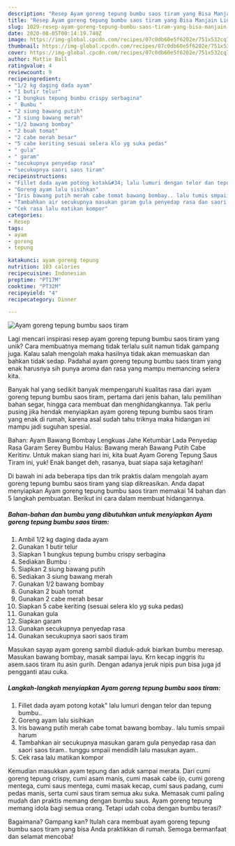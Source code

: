 ```yaml
---
description: "Resep Ayam goreng tepung bumbu saos tiram yang Bisa Manjain Lidah"
title: "Resep Ayam goreng tepung bumbu saos tiram yang Bisa Manjain Lidah"
slug: 1029-resep-ayam-goreng-tepung-bumbu-saos-tiram-yang-bisa-manjain-lidah
date: 2020-08-05T00:14:19.740Z
image: https://img-global.cpcdn.com/recipes/07c0db60e5f6202e/751x532cq70/ayam-goreng-tepung-bumbu-saos-tiram-foto-resep-utama.jpg
thumbnail: https://img-global.cpcdn.com/recipes/07c0db60e5f6202e/751x532cq70/ayam-goreng-tepung-bumbu-saos-tiram-foto-resep-utama.jpg
cover: https://img-global.cpcdn.com/recipes/07c0db60e5f6202e/751x532cq70/ayam-goreng-tepung-bumbu-saos-tiram-foto-resep-utama.jpg
author: Mattie Ball
ratingvalue: 4
reviewcount: 9
recipeingredient:
- "1/2 kg daging dada ayam"
- "1 butir telur"
- "1 bungkus tepung bumbu crispy serbagina"
- " Bumbu "
- "2 siung bawang putih"
- "3 siung bawang merah"
- "1/2 bawang bombay"
- "2 buah tomat"
- "2 cabe merah besar"
- "5 cabe keriting sesuai selera klo yg suka pedas"
- " gula"
- " garam"
- "secukupnya penyedap rasa"
- "secukupnya saori saos tiram"
recipeinstructions:
- "Fillet dada ayam potong kotak&#34; lalu lumuri dengan telor dan tepung bumbu.."
- "Goreng ayam lalu sisihkan"
- "Iris bawang putih merah cabe tomat bawang bombay.. lalu tumis smpaii harum"
- "Tambahkan air secukupnya masukan garam gula penyedap rasa dan saori saos tiram.. tunggu smpaii mendidih lalu masukan ayam.."
- "Cek rasa lalu matikan kompor"
categories:
- Resep
tags:
- ayam
- goreng
- tepung

katakunci: ayam goreng tepung 
nutrition: 103 calories
recipecuisine: Indonesian
preptime: "PT17M"
cooktime: "PT32M"
recipeyield: "4"
recipecategory: Dinner

---
```



![Ayam goreng tepung bumbu saos tiram](https://img-global.cpcdn.com/recipes/07c0db60e5f6202e/751x532cq70/ayam-goreng-tepung-bumbu-saos-tiram-foto-resep-utama.jpg)

Lagi mencari inspirasi resep ayam goreng tepung bumbu saos tiram yang unik? Cara membuatnya memang tidak terlalu sulit namun tidak gampang juga. Kalau salah mengolah maka hasilnya tidak akan memuaskan dan bahkan tidak sedap. Padahal ayam goreng tepung bumbu saos tiram yang enak harusnya sih punya aroma dan rasa yang mampu memancing selera kita.

Banyak hal yang sedikit banyak mempengaruhi kualitas rasa dari ayam goreng tepung bumbu saos tiram, pertama dari jenis bahan, lalu pemilihan bahan segar, hingga cara membuat dan menghidangkannya. Tak perlu pusing jika hendak menyiapkan ayam goreng tepung bumbu saos tiram yang enak di rumah, karena asal sudah tahu triknya maka hidangan ini mampu jadi suguhan spesial.

Bahan: Ayam Bawang Bombay Lengkuas Jahe Ketumbar Lada Penyedap Rasa Garam Serey Bumbu Halus: Bawang merah Bawang Putih Cabe Keritinv. Untuk makan siang hari ini, kita buat Ayam Goreng Tepung Saus Tiram ini, yuk! Enak banget deh, rasanya, buat siapa saja ketagihan!


Di bawah ini ada beberapa tips dan trik praktis dalam mengolah ayam goreng tepung bumbu saos tiram yang siap dikreasikan. Anda dapat menyiapkan Ayam goreng tepung bumbu saos tiram memakai 14 bahan dan 5 langkah pembuatan. Berikut ini cara dalam membuat hidangannya.

<!--inarticleads1-->

##### Bahan-bahan dan bumbu yang dibutuhkan untuk menyiapkan Ayam goreng tepung bumbu saos tiram:

1. Ambil 1/2 kg daging dada ayam
1. Gunakan 1 butir telur
1. Siapkan 1 bungkus tepung bumbu crispy serbagina
1. Sediakan  Bumbu :
1. Siapkan 2 siung bawang putih
1. Sediakan 3 siung bawang merah
1. Gunakan 1/2 bawang bombay
1. Gunakan 2 buah tomat
1. Gunakan 2 cabe merah besar
1. Siapkan 5 cabe keriting (sesuai selera klo yg suka pedas)
1. Gunakan  gula
1. Siapkan  garam
1. Gunakan secukupnya penyedap rasa
1. Gunakan secukupnya saori saos tiram


Masukan sayap ayam goreng sambil diaduk-aduk biarkan bumbu meresap. Masukan bawang bombay, masak sampai layu. Krn kecap inggris itu asem.saos tiram itu asin gurih. Dengan adanya jeruk nipis pun bisa juga jd pengganti atau cuka. 

<!--inarticleads2-->

##### Langkah-langkah menyiapkan Ayam goreng tepung bumbu saos tiram:

1. Fillet dada ayam potong kotak&#34; lalu lumuri dengan telor dan tepung bumbu..
1. Goreng ayam lalu sisihkan
1. Iris bawang putih merah cabe tomat bawang bombay.. lalu tumis smpaii harum
1. Tambahkan air secukupnya masukan garam gula penyedap rasa dan saori saos tiram.. tunggu smpaii mendidih lalu masukan ayam..
1. Cek rasa lalu matikan kompor


Kemudian masukkan ayam tepung dan aduk sampai merata. Dari cumi goreng tepung crispy, cumi asam manis, cumi masak cabe ijo, cumi goreng mentega, cumi saus mentega, cumi masak kecap, cumi saus padang, cumi pedas manis, serta cumi saus tiram semua aku suka. Memasak cumi paling mudah dan praktis memang dengan bumbu saus. Ayam goreng tepung memang idola bagi semua orang. Tetapi udah coba dengan bumbu terasi? 

Bagaimana? Gampang kan? Itulah cara membuat ayam goreng tepung bumbu saos tiram yang bisa Anda praktikkan di rumah. Semoga bermanfaat dan selamat mencoba!
